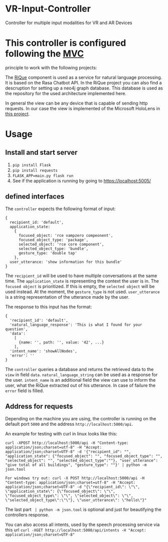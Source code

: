 # VR-Input-Controller
Controller for multiple input modalities for VR and AR Devices

# This controller is configured following the [MVC](https://en.wikipedia.org/wiki/Model%E2%80%93view%E2%80%93controller) 
principle to work with the following projects:

The [RiQue](https://github.com/Pseipel/RiQue) component is used as a service for natural language processing. 
It is based on the Rasa Chatbot API. In the RiQue project you can also find a descruption for setting up 
a neo4j graph database. This database is used as the repository for the used architecture implemented here.

In general the view can be any device that is capable of sending http requests. 
In our case the view is implemented of the Microsoft HoloLens in [this project](https://github.com/DLR-SC/holo-island-viz).

# Usage

## Install and start server

1. `pip install Flask` 
2. `pip install requests`
3. `FLASK_APP=main.py flask run` 
4. See if the application is running by going to [https://localhost:5005/](https://localhost:5005/)

## defined interfaces

The `controller` expects the following format of input:

```
{
  recipient_id: 'default',
  application_state: 
    {
      focused_object: 'rce vampzero compeonent',
      focused_object_type: 'package',
      selected_object: 'rce core component',
      selected_object_type: 'bundle',
      gesture_type: 'double tap'
    },
  user_utterance: 'show information for this bundle'
}
```

The `recipient_id` will be used to have multiple conversations at the same time.
The `application_state` is representing the context the user is in. The `focused object` is prioritized. 
If this is empty, the `selected object` will be used instead. At the moment, the `gesture_type` is not used. 
`user_utterance` is a string representation of the utterance made by the user.

The response to this input has the format:
```
{
  'recipient_id': 'default',
  'natural_language_response': 'This is what I found for your question',
  'data': 
    [
      {name: '', path: '', value: '42', ...}
    ],
  'intent_name': 'showAllNodes',
  'error': ''
}
```

The `controller` queries a database and returns the retrieved data to the `view` in field `data`. 
`natural_language_string` can be used as a response for the user. 
`intent_name` is an additional field the view can use to inform the user, what the RiQue extracted out of his utterance.
In case of failure the `error` field is filled.

## Address for requests

Depending on the machine you are using, the controller is running on the default port `5000` and the address `http://localhost:5000/api`.

An example for testing with curl in linux looks like this:

`
curl -XPOST http://localhost:5000/api -H "Content-type: application/json;charset=utf-8" -H "Accept: application/json;charset=UTF-8" -d '{"recipient_id": "", "application_state": {"focused_object": "", "focused_object_type": "", "selected_object": "", "selected_object_type":""}, "user_utterance": "give total of all buildings", "gesture_type": ""}' | python -m json.tool
`

`
For windows try out:
curl -X POST http://localhost:5000/api -H "Content-type: application/json;charset=utf-8" -H "Accept: application/json;charset=UTF-8" -d "{\"recipient_id\": \"\", \"application_state\": {\"focused_object\": \"\", \"focused_object_type\": \"\", \"selected_object\": \"\", \"selected_object_type\":\"\"}, \"user_utterance\": \"hello\"}"
`

The last part ` | python -m json.tool` is optional and just for beautifying the controllers response.

You can also access all intents, used by the speech processing service via this url `curl -XGET http://localhost:5000/api/intents -H "Accept: application/json;charset=UTF-8"`
